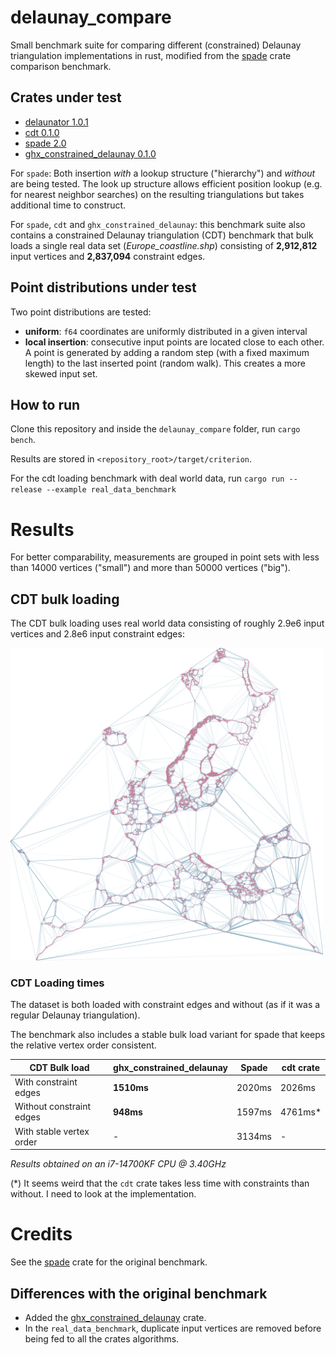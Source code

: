 # delaunay_compare

Small benchmark suite for comparing different (constrained) Delaunay triangulation implementations in rust, modified from the [spade](https://github.com/Stoeoef/spade/tree/master/delaunay_compare) crate comparison benchmark.

## Crates under test

 - [delaunator 1.0.1](https://crates.io/crates/delaunator)
 - [cdt 0.1.0](https://crates.io/crates/cdt)
 - [spade 2.0](https://crates.io/crates/spade)
 - [ghx_constrained_delaunay 0.1.0]("https://github.com/Henauxg/ghx_constrained_delaunay")

For `spade`: Both insertion *with* a lookup structure ("hierarchy") and *without* are being tested.
The look up structure allows efficient position lookup (e.g. for nearest neighbor searches) on the resulting triangulations but takes additional time to construct.

For `spade`, `cdt` and `ghx_constrained_delaunay`: this benchmark suite also contains a constrained Delaunay triangulation (CDT) benchmark that bulk loads a single real data set (_Europe_coastline.shp_) consisting of **2,912,812** input vertices and **2,837,094** constraint edges.

## Point distributions under test

Two point distributions are tested:
 - **uniform**: `f64` coordinates are uniformly distributed in a given interval
 - **local insertion**: consecutive input points are located close to each other. A point is generated by adding a random step (with a fixed maximum length) to the last inserted point (random walk). This creates a more skewed input set.

 ## How to run

 Clone this repository and inside the `delaunay_compare` folder, run `cargo bench`.

 Results are stored in `<repository_root>/target/criterion`.

 For the cdt loading benchmark with deal world data, run `cargo run --release --example real_data_benchmark`

# Results

For better comparability, measurements are grouped in point sets with less than 14000 vertices ("small") and more than 50000 vertices ("big").

## CDT bulk loading

The CDT bulk loading uses real world data consisting of roughly 2.9e6 input vertices and 2.8e6 input constraint edges:

<img src="examples/europe.png" alt="European coastline dataset" style="width:500px">

### CDT Loading times

The dataset is both loaded with constraint edges and without (as if it was a regular Delaunay triangulation).

The benchmark also includes a stable bulk load variant for spade that keeps the relative vertex order consistent.

| CDT Bulk load            | ghx_constrained_delaunay | Spade  | cdt crate |
| ------------------------ | ------------------------ | ------ | --------- |
| With constraint edges    | **1510ms**               | 2020ms | 2026ms    |
| Without constraint edges | **948ms**                | 1597ms | 4761ms*   |
| With stable vertex order | -                        | 3134ms | -         |

_Results obtained on an i7-14700KF CPU @ 3.40GHz_

(*) It seems weird that the `cdt` crate takes less time with constraints than without. I need to look at the implementation.

# Credits

See the [spade](https://github.com/Stoeoef/spade) crate for the original benchmark.


## Differences with the original benchmark

- Added the [ghx_constrained_delaunay]("https://github.com/Henauxg/ghx_constrained_delaunay") crate.
- In the `real_data_benchmark`, duplicate input vertices are removed before being fed to all the crates algorithms.
